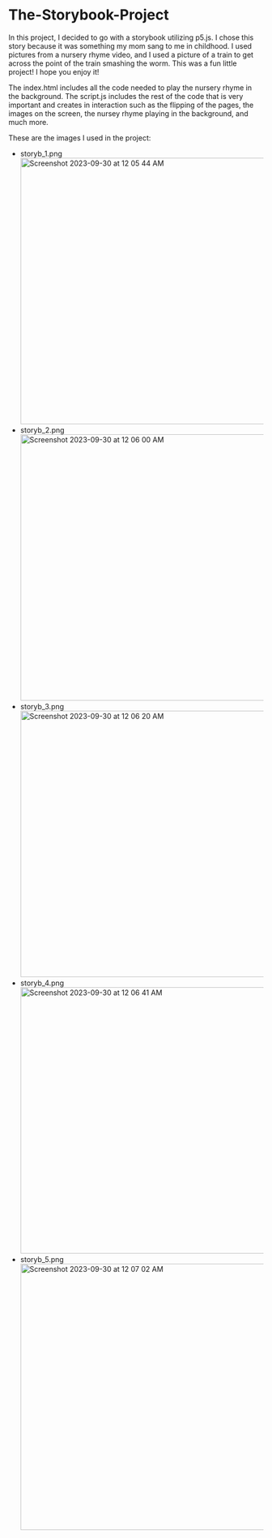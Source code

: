 # The-Storybook-Project

In this project, I decided to go with a storybook utilizing p5.js. I chose this story because it was something my mom sang to me in childhood. I used pictures from a nursery rhyme video, and I used a picture of a train to get across the point of the train smashing the worm. This was a fun little project! I hope you enjoy it!

The index.html includes all the code needed to play the nursery rhyme in the background.
The script.js includes the rest of the code that is very important and creates in interaction such as the flipping of the pages, the images on the screen, the nursey rhyme playing in the background, and much more.

These are the images I used in the project:
- storyb_1.png <img width="525" alt="Screenshot 2023-09-30 at 12 05 44 AM" src="https://github.com/ariannasmithforte/The-Storybook-Project/assets/142956824/b6dc0118-c428-42c3-9635-6949247e9907">
- storyb_2.png <img width="525" alt="Screenshot 2023-09-30 at 12 06 00 AM" src="https://github.com/ariannasmithforte/The-Storybook-Project/assets/142956824/590cd064-c330-488a-9428-e6939550d4c7">
- storyb_3.png <img width="525" alt="Screenshot 2023-09-30 at 12 06 20 AM" src="https://github.com/ariannasmithforte/The-Storybook-Project/assets/142956824/381ece6f-5b02-46e7-ab96-90d55e093b9b">
- storyb_4.png <img width="525" alt="Screenshot 2023-09-30 at 12 06 41 AM" src="https://github.com/ariannasmithforte/The-Storybook-Project/assets/142956824/3b07c0ef-81e9-4689-b951-213036553ccf">
- storyb_5.png <img width="525" alt="Screenshot 2023-09-30 at 12 07 02 AM" src="https://github.com/ariannasmithforte/The-Storybook-Project/assets/142956824/2ec7f1be-0c43-4651-8fb7-e02c0a6439a3">
